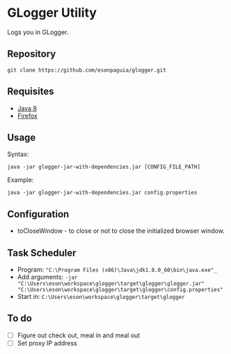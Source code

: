 # GLogger Utility

Logs you in GLogger.


## Repository

```
git clone https://github.com/esonpaguia/glogger.git
```


## Requisites

  * [Java 8](http://www.oracle.com/technetwork/java/javase/downloads/index.html)
  * [Firefox](https://www.mozilla.org/en-US/firefox/new/)


## Usage

Syntax:
```
java -jar glogger-jar-with-dependencies.jar [CONFIG_FILE_PATH]
```

Example: 
```
java -jar glogger-jar-with-dependencies.jar config.properties
```


## Configuration

  * toCloseWindow - to close or not to close the initialized browser window. 


## Task Scheduler

  * Program: ```"C:\Program Files (x86)\Java\jdk1.8.0_60\bin\java.exe"_```
  * Add arguments: ```-jar "C:\Users\eson\workspace\glogger\target\glogger\glogger.jar" "C:\Users\eson\workspace\glogger\target\glogger\config.properties"```
  * Start in: ```C:\Users\eson\workspace\glogger\target\glogger```


## To do

- [ ] Figure out check out, meal in and meal out
- [ ] Set proxy IP address
